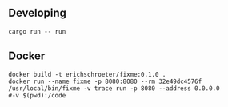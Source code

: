 
## Developing

```
cargo run -- run
```

## Docker

```
docker build -t erichschroeter/fixme:0.1.0 .
docker run --name fixme -p 8080:8080 --rm 32e49dc4576f /usr/local/bin/fixme -v trace run -p 8080 --address 0.0.0.0
#-v $(pwd):/code
```